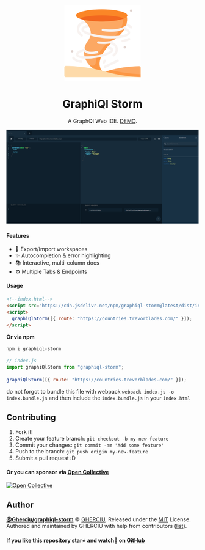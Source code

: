 <div align="center">
  <img width="200" height="200"
    src="https://raw.githubusercontent.com/Gherciu/graphiql-storm/master/logo.png">
  <h1>GraphiQl Storm</h1>
  <p>A GraphQl Web IDE. <a href="https://gherciu.github.io/graphiql-storm/" alt="graphiql-storm">DEMO</a>.</p>
</div>

![GraphiQl Storm](https://github.com/Gherciu/graphiql-storm/blob/master/src/demo.png?raw=true)

#### Features

- 💾 Export/Import workspaces
- ✨ Autocompletion & error highlighting
- 📚 Interactive, multi-column docs
- ⚙ Multiple Tabs & Endpoints

#### Usage

```html
<!--index.html-->
<script src="https://cdn.jsdelivr.net/npm/graphiql-storm@latest/dist/index.js"></script>
<script>
  graphiQlStorm([{ route: "https://countries.trevorblades.com/" }]);
</script>
```

**Or via npm**

```bash
npm i graphiql-storm
```

```js
// index.js
import graphiQlStorm from "graphiql-storm";

graphiQlStorm([{ route: "https://countries.trevorblades.com/" }]);
```

do not forgot to bundle this file with webpack `webpack index.js -o index.bundle.js` and then include the `index.bundle.js` in your `index.html`

## Contributing

1. Fork it!
2. Create your feature branch: `git checkout -b my-new-feature`
3. Commit your changes: `git commit -am 'Add some feature'`
4. Push to the branch: `git push origin my-new-feature`
5. Submit a pull request :D

#### Or you can sponsor via [Open Collective](https://opencollective.com/graphiql-storm/)
[![Open Collective](https://opencollective.com/graphiql-storm/tiers/sponsor.svg?avatarHeight=60)](https://opencollective.com/graphiql-storm/)

## Author

**[@Gherciu/graphiql-storm](https://github.com/Gherciu/graphiql-storm)** © [GHERCIU](https://github.com/Gherciu), Released under the [MIT](https://github.com/Gherciu/graphiql-storm/blob/master/LICENSE) License.<br>
Authored and maintained by GHERCIU with help from contributors ([list](https://github.com/Gherciu/graphiql-storm/contributors)).

#### If you like this repository star⭐ and watch👀 on [GitHub](https://github.com/Gherciu/graphiql-storm)
